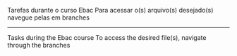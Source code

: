 Tarefas durante o curso Ebac
Para acessar o(s) arquivo(s) desejado(s) navegue pelas em branches

-------------------------------------------------------------------

Tasks during the Ebac course
To access the desired file(s), navigate through the branches
